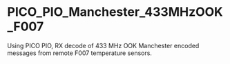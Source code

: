 # PICO_PIO_Manchester_433MHzOOK_F007
Using PICO PIO, RX decode of 433 MHz OOK Manchester encoded messages from remote F007 temperature sensors.
